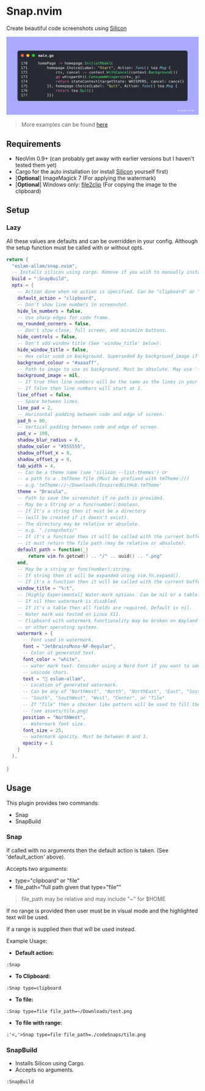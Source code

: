 # Snap.nvim

Create beautiful code screenshots using [Silicon](https://github.com/Aloxaf/silicon)

![Dracula](./assets/Dracula.jpg)

> More examples can be found [here](./assets)

## Requirements

- NeoVim 0.9+ (can probably get away with earlier versions but I haven't
  tested them yet)
- Cargo for the auto installation (or install
  [Silicon](https://github.com/Aloxaf/silicon) yourself first)
- [**Optional**] ImageMagick 7 (For applying the watermark)
- [**Optional**] Windows only: [file2clip](https://github.com/rostok/file2clip) (For copying the image to the clipboard)

## Setup

### Lazy

All these values are defaults and can be overridden in your config. Although
the setup function must be called with or without opts.

```lua
return {
  "eslam-allam/snap.nvim",
  -- Installs silicon using cargo. Remove if you wish to manually install silicon.
  build = ":SnapBuild",
  opts = {
    -- Action done when no action is specified. Can be "clipboard" or "file".
    default_action = "clipboard",
    -- Don't show line numbers in screenshot.
    hide_ln_numbers = false,
    -- Use sharp edges for code frame.
    no_rounded_corners = false,
    -- Don't show close, full screen, and minimize buttons.
    hide_controls = false,
    -- Don't add window title (See 'window_title' below).
    hide_window_title = false,
    -- Hex color used in background. Superseded by background_image if not nil.
    background_colour = "#aaaaff",
    -- Path to image to use as background. Must be absolute. May use '~' for $HOME.
    background_image = nil,
    -- If true then line numbers will be the same as the lines in your code.
    -- If false then line numbers will start at 1.
    line_offset = false,
    -- Space between lines.
    line_pad = 2,
    -- Horizontal padding between code and edge of screen.
    pad_h = 80,
    -- Vertical padding between code and edge of screen.
    pad_v = 100,
    shadow_blur_radius = 0,
    shadow_color = "#555555",
    shadow_offset_x = 0,
    shadow_offset_y = 0,
    tab_width = 4,
    -- Can be a theme name (see 'silicon --list-themes') or
    -- a path to a .tmTheme file (Must be prefixed with tmTheme://)
    -- e.g.'tmTheme://~/Downloads/InspiredGitHub.tmTheme'
    theme = "Dracula",
    -- Path to save the screenshot if no path is provided.
    -- May be a String or a func(number):boolean.
    -- If It's a string then it must be a directory
    -- (will be created if it doesn't exist).
    -- The directory may be relative or absolute.
    -- e.g. "./snapshots/"
    -- If it's a function then it will be called with the current buffer number and
    -- it must return the file path (may be relative or absolute).
    default_path = function(_)
        return vim.fn.getcwd() .. "/" .. uuid() .. ".png"
    end,
    -- May be a string or func(number):string.
    -- If string then it will be expanded using vim.fn.expand().
    -- If it's a function then it will be called with the current buffer number.
    window_title = "%:t",
    -- [Highly Experimental] Water-mark options. Can be nil or a table.
    -- If nil then watermark is disabled.
    -- If it's a table then all fields are required. Default is nil.
    -- Water mark was tested on Linux X11.
    -- Clipboard with watermark functionality may be broken on Wayland
    -- or other operating systems.
    watermark = {
      -- Font used in watermark.
      font = "JetBrainsMono-NF-Regular",
      -- Color of generated text.
      font_color = "white",
      -- water mark text. Consider using a Nerd Font if you want to add special
      -- unicode chars.
      text = " eslam-allam",
      -- Location of generated watermark.
      -- Can be any of "NorthWest", "North", "NorthEast", "East", "SouthEast",
      -- "South", "SouthWest", "West", "Center", or "Tile"
      -- If "Tile" then a checker like pattern will be used to fill the screen.
      -- (see assets/tile.png)
      position = "NorthWest",
      -- Watermark font size.
      font_size = 25,
      -- watermark opacity. Must be between 0 and 1.
      opacity = 1
    }
  },

}
```

## Usage

This plugin provides two commands:

- Snap
- SnapBuild

### Snap

If called with no arguments then the default action is taken.
(See 'default_action' above).

Accepts two arguments:

- type="clipboard" or "file"
- file_path="full path given that type="file""

> file_path may be relative and may include "~" for $HOME

If no range is provided then user must be in visual mode and the highlighted
text will be used.

If a range is supplied then that will be used instead.

Example Usage:

- **Default action:**

```vim
:Snap
```

- **To Clipboard:**

```vim
:Snap type=clipboard
```

- **To file:**

```vim
:Snap type=file file_path=~/Downloads/test.png
```

- **To file with range:**

```vim
:'<,'>Snap type=file file_path=./codeSnaps/tile.png
```

### SnapBuild

- Installs Silicon using Cargo.
- Accepts no arguments.

```vim
:SnapBuild
```
